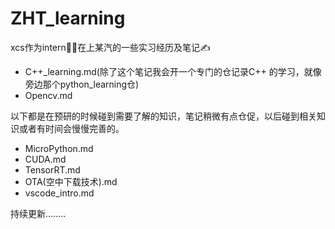 # ZHT_learning

  xcs作为intern:man_student:在上某汽的一些实习经历及笔记:writing_hand:

- C++_learning.md(除了这个笔记我会开一个专门的仓记录C++ 的学习，就像旁边那个python_learning仓)
- Opencv.md

以下都是在预研的时候碰到需要了解的知识，笔记稍微有点仓促，以后碰到相关知识或者有时间会慢慢完善的。

- MicroPython.md
- CUDA.md
- TensorRT.md
- OTA(空中下载技术).md
- vscode_intro.md

持续更新........